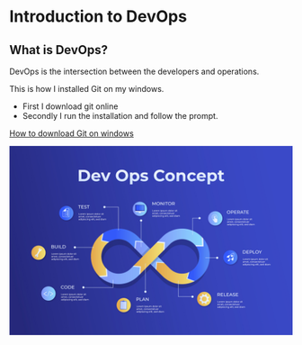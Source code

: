 # Introduction to DevOps

## What is DevOps?

DevOps is the intersection between the developers and operations.

This is how I installed Git on my windows.

- First I download git online
- Secondly I run the installation and follow the prompt.

[How to download Git on windows](https://git-scm.com/downloads)

![alt DevOps Concepts](images/devops.jpg)

